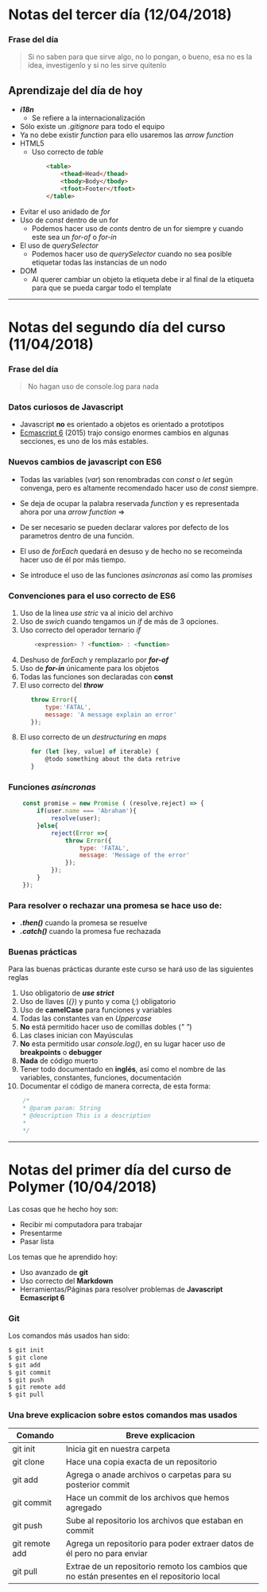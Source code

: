 # Notas del tercer día (12/04/2018)
### Frase del día
> Si no saben para que sirve algo, no lo pongan, o bueno, esa no es la idea, investigenlo y si no les sirve quitenlo

## Aprendizaje del día de hoy

 - ***i18n***
    - Se refiere a la internacionalización
 - Sólo existe un *.gitignore* para todo el equipo
 - Ya no debe existir *function* para ello usaremos las *arrow function*
 - HTML5
    - Uso correcto de *table*
        ```HTML
            <table>
                <thead>Head</thead>
                <tbody>Body</tbody>
                <tfoot>Footer</tfoot>
            </table>
        ```
 - Evitar el uso anidado de *for*
 - Uso de *const* dentro de un for
    - Podemos hacer uso de *conts* dentro de un for siempre y cuando este sea un *for-of* o *for-in*
 - El uso de *querySelector*
    - Podemos hacer uso de *querySelector* cuando no sea posible etiquetar todas las instancias de un nodo
- DOM
    - Al querer cambiar un objeto la etiqueta <javascript> debe ir al final de la etiqueta </body> para que se pueda cargar todo el template
***
# Notas del segundo día del curso (11/04/2018)
### Frase del día
> No hagan uso de console.log para nada
### Datos curiosos de Javascript

 - Javascript **no** es orientado a objetos  es orientado a prototipos
 - [Ecmascript 6](http://www.ecma-international.org/ecma-262/6.0/)  (2015) trajo consigo enormes cambios en algunas secciones, es uno de los más estables. 
 
### Nuevos cambios de javascript con ES6
 
 - Todas las variables (*var*) son renombradas con *const* o *let* según convenga, pero es altamente recomendado hacer uso de *const* siempre.
 
 - Se deja de ocupar la palabra reservada *function* y es representada ahora por una *arrow function* =>
  
  - De ser necesario se pueden declarar valores por defecto de los parametros dentro de una función.

 - El uso de *forEach* quedará en desuso y de hecho no se recomeinda hacer uso de él por más tiempo.
 
 - Se introduce el uso de las funciones *asincronas* así como las *promises*
 
### Convenciones para el uso correcto de **ES6**

 1. Uso de la linea *use stric* va al inicio del archivo
 2. Uso de *swich* cuando tengamos un *if* de más de 3 opciones.
 3. Uso correcto del operador ternario *if*
    ```Javascript 
        <expression> ? <function> : <function>
    ```
4. Deshuso de *forEach* y remplazarlo por ***for-of***
5. Uso de ***for-in*** únicamente para los objetos
6. Todas las funciones son declaradas con **const**
7. El uso correcto del ***throw***
     ```Javascript 
        throw Error({
            type:'FATAL',
            message: 'A message explain an error'
        });
    ```
8. El uso correcto de un *destructuring* en *maps*
     ```Javascript 
        for (let [key, value] of iterable) {
            @todo something about the data retrive
        }
    ```
 
 ### Funciones ***asíncronas***
 
```Javascript
	const promise = new Promise ( (resolve,reject) => {
    	if(user.name === 'Abraham'){
    		resolve(user);
    	}else{
    		reject(Error =>{
				throw Error({
					type: 'FATAL',
					message: 'Message of the error'
				});	
			});
    	}
	});
```
### **Para resolver o rechazar una promesa se hace uso de:**
- ***.then()*** cuando la promesa se resuelve
- ***.catch()*** cuando la promesa fue rechazada

### Buenas prácticas

Para las buenas prácticas durante este curso se hará uso de las siguientes reglas
 1. Uso obligatorio de ***use strict***
 2. Uso de llaves (*{}*) y punto y coma (*;*) obligatorio
 3. Uso de **camelCase** para funciones y variables
 4. Todas las constantes van en *Uppercase*
 5. **No** está permitido hacer uso de comillas dobles (*" "*)
 6. Las clases inician con Mayúsculas
 7. **No** esta permitido usar *console.log()*, en su lugar hacer uso de **breakpoints** o **debugger**
 8. **Nada** de código muerto
 9. Tener todo documentado en **inglés**, así como el nombre de las variables, constantes, funciones, documentación
 4. Documentar el código de manera correcta, de esta forma:
```Javascript
    /*
    * @param param: String
    * @description This is a description
    * 
    */
```



***

# Notas del primer día del curso de Polymer (10/04/2018)

Las cosas que he hecho hoy son:

 - Recibir mi computadora para trabajar
 - Presentarme
 - Pasar lista

Los temas que he aprendido  hoy:
  - Uso avanzado de **git**
  - Uso correcto del **Markdown**
  - Herramientas/Páginas para resolver problemas de **Javascript Ecmascript 6**

### Git

Los comandos más usados han sido:

```sh
$ git init
$ git clone
$ git add
$ git commit
$ git push
$ git remote add
$ git pull
```

### Una breve explicacion sobre estos comandos mas usados

| Comando | Breve explicacion|
| ------ | ------|
| git init | Inicia git en nuestra carpeta |
| git clone | Hace una copia exacta de un repositorio |
| git add | Agrega o anade archivos o carpetas para su posterior commit |
| git commit | Hace un commit de los archivos que hemos agregado |
| git push | Sube al repositorio los archivos que estaban en commit |
| git remote add | Agrega un repositorio para poder extraer datos de él pero no para enviar |
| git pull | Extrae de un repositorio remoto los cambios que no están presentes en el repositorio local |
